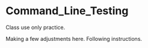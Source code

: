 # Command_Line_Testing
Class use only practice.

Making a few adjustments here.
Following instructions.
 